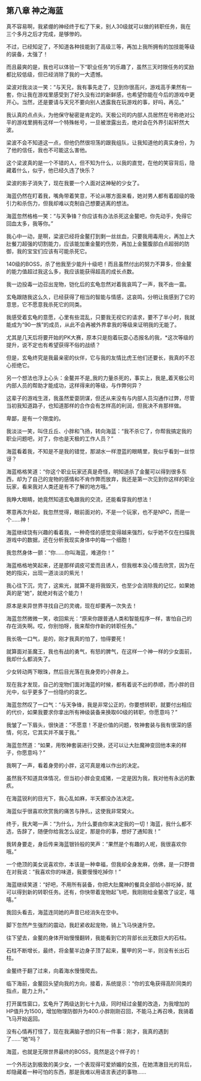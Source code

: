 ## 第八章 神之海蓝

真不容易啊，我紧绷的神经终于松了下来，别人30级就可以做的转职任务，我在三个多月之后才完成，是够惨的。

不过，已经知足了，不知道各种技能到了高级三等，再加上我所拥有的加技能等级的装备，太强了！

而且最爽的是，我也可以体验一下“职业任务”的乐趣了，虽然三天时限任务的奖励都比较低级，但已经消除了我的一大遗憾。

梁波对我淡淡一笑：“与天兄，我有事先走了，见到你很高兴，游戏高手果然有一套，你让我在游戏里感受到了好久没有过的新鲜感，也希望你能在今后的游戏中更开心。当然，还是要请与天兄不要向别人透露我在玩游戏的事，好吗，再见。”

我认真的点点头，为他保守秘密是肯定的。天极公司的内部人员居然在号称绝对公平的游戏里拥有这样一个特殊帐号，一旦被泄露出去，绝对会在外界引起轩然大波。

梁波不会不知道这一点，但他仍然很坦荡的跟我组队，让我知道他的真实身份，为了他的信任，我也不可能这么害他。

这个梁波真的是一个不错的人，但不知为什么，以我的直觉，在他的笑容背后，隐藏着什么，似乎，他已经久违了快乐？

梁波的影子消失了，现在我要一个人面对这神秘的少女了。

海蓝仍然在盯着我，嘴角带着笑意，不论从哪方面来看，她对男人都有着超级的吸引力和杀伤力，但我却难以克制自己想要逃离的想法。

海蓝忽然格格一笑：“与天争锋？你应该有办法杀死这金鳌吧，你先动手，免得它回血太多，我等你。”

我心中一动，是啊，梁波已经将金鳌打到剩一丝丝血，只要我用毒用火，再加上大肚餐刀超强的切割能力，应该能加重金鳌的伤势，再加上金鳌腹部白点超弱的防御，我的宝宝们应该有可能杀死它。

140级的BOSS，杀了他我至少能升十级吧！而且虽然付出的努力不算多，但金鳌的能力值超过我这么多，我应该能获得超高的成长点数。

我一边投毒一边召出宠物，铠化后的玄龟忽然对着我哀鸣了一声，我不由一震。

玄龟跟随我这么久，已经获得了相当的智能与情感，这哀鸣，分明让我感到了它的意思，它不愿意我杀死它的同类。

我感受着玄龟的意愿，心里有些混乱，只要我无视它的请求，要不了半小时，我就能成为“90一族”的成员，从此不会再被外界拿我的等级来证明我的无能了。

尤其是几天后将要开始的PK大赛，原本只是抱着玩耍心态报名的我，\*这次等级的提升，说不定也有希望获得不俗的战绩？

但是，玄龟终究是我最亲密的伙伴，它与我的友情比虎王他们还要长，我真的不忍心拒绝它。

另一个想法也浮上心头：金鳌并不是_我的力量杀死的，事实上，我是_着天极公司内部人员的帮助才能成功，这样得来的等级，与作弊何异？

这辈子的游戏生涯，我虽然爱耍阴谋，但还从来没有与内部人员沟通作过弊，尽管当初我知道路子，也知道那样的合作会有怎样高的利润，但我决不肯那样做。

卑鄙，是有一个限度的。

我淡淡一笑，叫住丘丘、小胖和飞扬，转向海蓝：“我不杀它了，你帮我搞定我的职业问题吧，对了，你也是天极的工作人员？”

海蓝看着我，不知是不是我的错觉，那湖水一样澄蓝的眼睛里，我似乎看到一丝惊讶？

海蓝格格笑道：“你这个职业玩家还真是奇怪，明知道杀了金鳌可以得到很多东西，却为了自己的宠物的感情和不肯作弊而放弃，我还是第一次见到你这样的职业玩家，看来我对人类还是有不了解的地方哦。”

我睁大眼睛，她竟然知道玄龟跟我的交流，还能看穿我的想法！

寒意再次升起，我忽然觉得，眼前面对的，不是一个玩家，也不是NPC，而是一个……神！

海蓝继续饶有兴趣的看着我，一种奇怪的感觉变得越来强烈，似乎她不仅在扫描我游戏中的数据，还在分析我现实身体中的每一个细胞！

我忽然身体一颤：“你……你叫海蓝，难道你！”

海蓝格格地笑起来，还是那样调皮可爱而且诱人，但我根本没心情去欣赏，因为在她的指尖，出现一道淡淡的紫光！

我心往下沉，完了，这紫光，就算不是将我毁灭，也至少会消除我的记忆，如果她真的是“她”，就绝对有这个能力！

原本是来异世界寻找自己的灵魂，现在却要再一次失去！

海蓝忽然微微一笑，收回紫光：“原来你跟普通人类和智能程序一样，害怕自己的存在消失啊。哎，你别怕呀，我来帮你作新的转职任务。”

我长吸一口气，是的，刚才我真的怕了，怕得要死！

就算面对圣魔王，我也有战的勇气，有怒的脾气，在这样一个神一样的少女面前，我却什么都消失了。

少女转动两下眼珠，然后目光落在我身旁的小胖身上。

现在我才发现，自己的宠物们面对海蓝的时候，都有着说不出的恭顺，而小胖的目光中，似乎更多了一份隐约的哀乞。

海蓝忽然叹了一口气：“与天争锋，我是非常公正的，你要想转职，就要付出相应的代价，如果我要求你拿出所有神级装备来换取60级的转职，你愿意吗？”

我皱了一下眉头，很快道：“不愿意！不是价值的问题，牧神套装与我有很深的感情，何况，它其实并不属于我。”

海蓝忽然道：“如果，用牧神套装进行交换，还可以让大肚魔神变回他本来的样子，你愿意吗？”

我啊了一声，看着身旁的小胖，这可真是难以作出的决定。

虽然我不知道具体情况，但当初小胖会变成猪，一定是因为我，我对他有永远的歉疚。

在海蓝锐利的目光下，我心乱如麻，半天都没办法决定。

海蓝似乎很喜欢欣赏我的痛苦与挣扎，这使我非常窝火。

终于，我大喝一声：“为什么，为什么要由你来决定我的一切！海蓝，我什么都不选，告辞了，随便你给我怎么设定，那是你的事，想好了通知我！”

我转身要走，身后传来海蓝银铃般的笑声：“果然是个有趣的人呢，我很喜欢你哦。”

一个绝顶的美女说喜欢你，本该是一种幸福，但我却全身发麻，仿佛，是一只野兽在对我说：“我喜欢你的味道，我要慢慢吃掉你！”

海蓝继续笑道：“好吧，不用所有装备，你把大肚魔神的餐具全部给小胖吃掉，就可以得到新的转职任务。还有，你快带着宠物起飞吧，我刚刚给金鳌改了设定，嘻嘻。”

我回头看去，海蓝连同她的声音已经消失在空中。

脚下忽然产生强烈的震动，我赶紧收起宠物，骑上飞马快速升空。

往下望去，金鳌的身体开始慢慢翻转，我能看到它的背部长出无数巨大的石柱。

石柱不断增长，最终，将金鳌半边身子顶了起来，鳌甲的另一半，则没有长出石柱。

金鳌终于翻了过来，向着海水慢慢爬去。

临下海前，金鳌回头望向我的方向，接着，系统提示：“你的玄龟获得高阶同类的指点，能力上升。”

打开属性窗口，玄龟升了两级达到七十九级，同时经过金鳌的改造，为我增加的HP值升为1500，增加物理防御升为400.小胖刚刚召回，不能马上再召唤，我骑着飞马开始返回。

没有心情再打怪了，现在我满脑子想的只有一件事：刚才，我真的遇到了……“她”吗？

海蓝，也就是无限世界最终的BOSS，竟然是这个样子的！

一个外形达到极致的美少女，一个表现得可爱娇媚的女孩，在她清澈目光的背后，却隐藏着一种可怕的东西，那是我难以用语言表述的事物……

